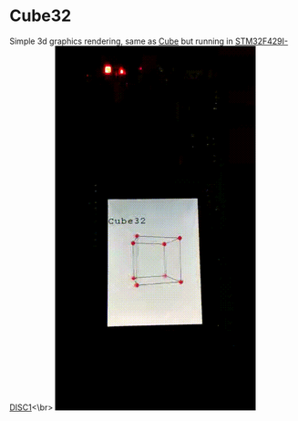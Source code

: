 # Cube32
Simple 3d graphics rendering, same as [Cube](https://github.com/mustaffxx/Cube) but running in [STM32F429I-DISC1](https://www.st.com/en/evaluation-tools/32f429idiscovery.html)<\br>
![Cube32](gif/cube32.gif)
